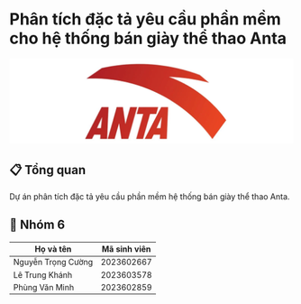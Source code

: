 # Phân tích đặc tả yêu cầu phần mềm cho hệ thống bán giày thể thao Anta

![alt text](images/logos.png)

## 📋 Tổng quan
Dự án phân tích đặc tả yêu cầu phần mềm hệ thống bán giày thể thao Anta.


## 👥 Nhóm 6 
| Họ và tên | Mã sinh viên |
|-----------|--------------|
| Nguyễn Trọng Cường | 2023602667 |
| Lê Trung Khánh | 2023603578 |
| Phùng Văn Minh | 2023602859 |
